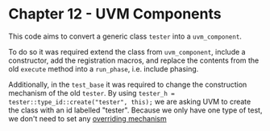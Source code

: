 # Chapter 12 - UVM Components

This code aims to convert a generic class `tester` into a `uvm_component`.

To do so it was required extend the class from `uvm_component`, include a constructor, add the
registration macros, and replace the contents from the old `execute` method into a `run_phase`, i.e. include phasing.

Additionally, in the `test_base` it was required to change the construction mechanism of the old
`tester`. By using `tester_h = tester::type_id::create("tester", this);` we are asking UVM to create
the class with an id labelled "tester". Because we only have one type of test, we don't need to set
any [overriding mechanism](https://www.chipverify.com/uvm/uvm-factory-override#:~:text=UVM%20factory%20is%20a%20mechanism,its%20inherited%20child%20class%20objects.)




